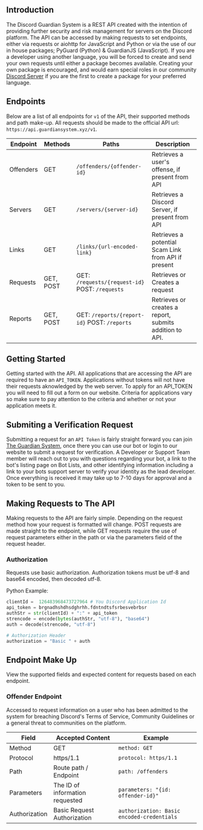 ## Introduction

The Discord Guardian System is a REST API created with the intention of providing further security and risk management for servers on the Discord platform. The API can be accessed by making requests to set endpoints, either via requests or aiohttp for JavaScript and Python or via the use of our in house packages; PyGuard (Python) & GuardianJS (JavaScript). If you are a developer using another language, you will be forced to create and send your own requests until either a package becomes available. Creating your own package is encouraged, and would earn special roles in our community [Discord Server](https://dsc.gg/dgsofficial) if you are the first to create a package for your preferred language. 

## Endpoints

Below are a list of all endpoints for `v1` of the API, their supported methods and path make-up. All requests should be made to the official API url: `https://api.guardiansystem.xyz/v1`.
    
| Endpoint | Methods | Paths | Description |
| --- | --- | --- | --- |
| Offenders | GET | `/offenders/{offender-id}` | Retrieves a user's offense, if present from API |
| Servers | GET | `/servers/{server-id}` | Retrieves a Discord Server, if present from API |
| Links | GET | `/links/{url-encoded-link}` | Retrieves a potential Scam Link from API if present | 
| Requests | GET, POST | GET: `/requests/{request-id}` POST: `/requests` | Retrieves or Creates a request| 
| Reports | GET, POST | GET: `/reports/{report-id}` POST: `/reports` | Retrieves or creates a report, submits addition to API. |

## Getting Started
 
 Getting started with the API. All applications that are accessing the API are required to have an `API_TOKEN`. Applications without tokens will not have their requests aknowledged by the web server. To apply for an API_TOKEN you will need to fill out a form on our website. Criteria for applications vary so make sure to pay attention to the criteria and whether or not your application meets it. 

## Submiting a Verification Request

Submitting a request for an `API Token` is fairly straight forward you can join [The Guardian System](https://discord.gg/eVUgfYEUaw), once there you can use our bot or login to our website to submit a request for verification. A Developer or Support Team member will reach out to you with questions regarding your bot, a link to the bot's listing page on Bot Lists, and other identifying information including a link to your bots support server to verify your identity as the lead developer. Once everything is received it may take up to 7-10 days for approval and a token to be sent to you. 

## Making Requests to The API

Making requests to the API are fairly simple. Depending on the request method how your request is formatted will change. POST requests are made straight to the endpoint, while GET requests require the use of request parameters either in the path or via the parameters field of the request header.


### Authorization 

Requests use basic authorization. Authorization tokens must be utf-8 and base64 encoded, then decoded utf-8. 

Python Example:
```py
clientId =  126483968473727964 # You Discord Application Id
api_token = brgnadhshdhsdghrhh.fdntndtsfsrbesvebrbsr 
authStr = str(clientId) + ":" + api_token
strencode = encode(bytes(authStr, "utf-8"), "base64")
auth = decode(strencode, "utf-8")

# Authorization Header
authorization = "Basic " + auth 
```

## Endpoint Make Up
View the supported fields and expected content for requests based on each endpoint.

### Offender Endpoint
Accessed to request information on a user who has been admitted to the system for breaching Discord's Terms of Service, Community Guidelines or a general threat to communities on the platform. 

| Field | Accepted Content | Example |
|  ---  |        ---       |   ---   |
| Method | GET | `method: GET` |
| Protocol | https/1.1 | `protocol: https/1.1` |
| Path | Route path / Endpoint | `path: /offenders` |
| Parameters | The ID of information requested | `parameters: "{id: offender-id}"` |
| Authorization | Basic Request Authorization | `authorization: Basic encoded-credentials`|
